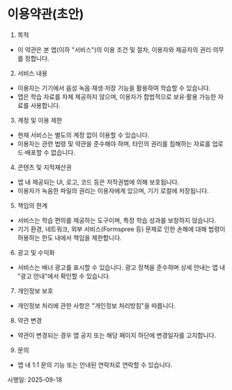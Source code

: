 # 이용약관(초안)

1) 목적

- 이 약관은 본 앱(이하 "서비스")의 이용 조건 및 절차, 이용자와 제공자의 권리·의무를 정합니다.

2) 서비스 내용

- 이용자는 기기에서 음성 녹음·재생·저장 기능을 활용하여 학습할 수 있습니다.
- 앱은 학습 자료를 자체 제공하지 않으며, 이용자가 합법적으로 보유·활용 가능한 자료를 사용합니다.

3) 계정 및 이용 제한

- 현재 서비스는 별도의 계정 없이 이용할 수 있습니다.
- 이용자는 관련 법령 및 약관을 준수해야 하며, 타인의 권리를 침해하는 자료를 업로드·배포할 수 없습니다.

4) 콘텐츠 및 지적재산권

- 앱 내 제공되는 UI, 로고, 코드 등은 저작권법에 의해 보호됩니다.
- 이용자가 녹음한 파일의 권리는 이용자에게 있으며, 기기 로컬에 저장됩니다.

5) 책임의 한계

- 서비스는 학습 편의를 제공하는 도구이며, 특정 학습 성과를 보장하지 않습니다.
- 기기 환경, 네트워크, 외부 서비스(Formspree 등) 문제로 인한 손해에 대해 법령이 허용하는 한도 내에서 책임을 제한합니다.

6) 광고 및 수익화

- 서비스는 배너 광고를 표시할 수 있습니다. 광고 정책을 준수하며 상세 안내는 앱 내 "광고 안내"에서 확인할 수 있습니다.

7) 개인정보 보호

- 개인정보 처리에 관한 사항은 "개인정보 처리방침"을 따릅니다.

8) 약관 변경

- 약관이 변경되는 경우 앱 공지 또는 해당 페이지 하단에 변경일자를 고지합니다.

9) 문의

- 앱 내 1:1 문의 기능 또는 안내된 연락처로 연락할 수 있습니다.

시행일: 2025-09-18

